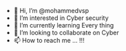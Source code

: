 - 👋 Hi, I’m @mohammedvsp
- 👀 I’m interested in Cyber security 
- 🌱 I’m currently learning Every thing
- 💞️ I’m looking to collaborate on Cyber 
- 📫 How to reach me ...  !!!

<!---
mohammedvsp/mohammedvsp is a ✨ special ✨ repository because its `README.md` (this file) appears on your GitHub profile.
You can click the Preview link to take a look at your changes.
--->
